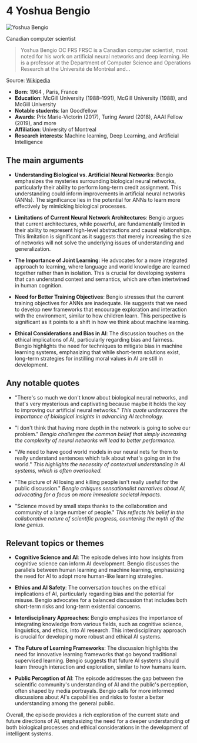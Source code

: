 # 4 Yoshua Bengio


![Yoshua Bengio](https://encrypted-tbn0.gstatic.com/licensed-image?q=tbn:ANd9GcSLqInTOwRYvfsZB-PaCk-5lyrDB5iF-Cvl5wTkexbUZiY8NV4DAHUGgS3lHFKdgraOSt-6&s=19)

Canadian computer scientist

> Yoshua Bengio OC FRS FRSC is a Canadian computer scientist, most noted for his work on artificial neural networks and deep learning. He is a professor at the Department of Computer Science and Operations Research at the Université de Montréal and...

Source: [Wikipedia](https://en.wikipedia.org/wiki/Yoshua_Bengio)

- **Born**: 1964 , Paris, France
- **Education**: McGill University (1988–1991), McGill University (1988), and McGill University
- **Notable students**: Ian Goodfellow
- **Awards**: Prix Marie-Victorin (2017), Turing Award (2018), AAAI Fellow (2019), and more
- **Affiliation**: University of Montreal
- **Research interests**: Machine learning, Deep Learning, and Artificial Intelligence


## The main arguments

- **Understanding Biological vs. Artificial Neural Networks**: Bengio emphasizes the mysteries surrounding biological neural networks, particularly their ability to perform long-term credit assignment. This understanding could inform improvements in artificial neural networks (ANNs). The significance lies in the potential for ANNs to learn more effectively by mimicking biological processes.

- **Limitations of Current Neural Network Architectures**: Bengio argues that current architectures, while powerful, are fundamentally limited in their ability to represent high-level abstractions and causal relationships. This limitation is significant as it suggests that merely increasing the size of networks will not solve the underlying issues of understanding and generalization.

- **The Importance of Joint Learning**: He advocates for a more integrated approach to learning, where language and world knowledge are learned together rather than in isolation. This is crucial for developing systems that can understand context and semantics, which are often intertwined in human cognition.

- **Need for Better Training Objectives**: Bengio stresses that the current training objectives for ANNs are inadequate. He suggests that we need to develop new frameworks that encourage exploration and interaction with the environment, similar to how children learn. This perspective is significant as it points to a shift in how we think about machine learning.

- **Ethical Considerations and Bias in AI**: The discussion touches on the ethical implications of AI, particularly regarding bias and fairness. Bengio highlights the need for techniques to mitigate bias in machine learning systems, emphasizing that while short-term solutions exist, long-term strategies for instilling moral values in AI are still in development.

## Any notable quotes

- "There's so much we don't know about biological neural networks, and that's very mysterious and captivating because maybe it holds the key to improving our artificial neural networks."
  *This quote underscores the importance of biological insights in advancing AI technology.*

- "I don't think that having more depth in the network is going to solve our problem."
  *Bengio challenges the common belief that simply increasing the complexity of neural networks will lead to better performance.*

- "We need to have good world models in our neural nets for them to really understand sentences which talk about what's going on in the world."
  *This highlights the necessity of contextual understanding in AI systems, which is often overlooked.*

- "The picture of AI losing and killing people isn't really useful for the public discussion."
  *Bengio critiques sensationalist narratives about AI, advocating for a focus on more immediate societal impacts.*

- "Science moved by small steps thanks to the collaboration and community of a large number of people."
  *This reflects his belief in the collaborative nature of scientific progress, countering the myth of the lone genius.*

## Relevant topics or themes

- **Cognitive Science and AI**: The episode delves into how insights from cognitive science can inform AI development. Bengio discusses the parallels between human learning and machine learning, emphasizing the need for AI to adopt more human-like learning strategies.

- **Ethics and AI Safety**: The conversation touches on the ethical implications of AI, particularly regarding bias and the potential for misuse. Bengio advocates for a balanced discussion that includes both short-term risks and long-term existential concerns.

- **Interdisciplinary Approaches**: Bengio emphasizes the importance of integrating knowledge from various fields, such as cognitive science, linguistics, and ethics, into AI research. This interdisciplinary approach is crucial for developing more robust and ethical AI systems.

- **The Future of Learning Frameworks**: The discussion highlights the need for innovative learning frameworks that go beyond traditional supervised learning. Bengio suggests that future AI systems should learn through interaction and exploration, similar to how humans learn.

- **Public Perception of AI**: The episode addresses the gap between the scientific community's understanding of AI and the public's perception, often shaped by media portrayals. Bengio calls for more informed discussions about AI's capabilities and risks to foster a better understanding among the general public.

Overall, the episode provides a rich exploration of the current state and future directions of AI, emphasizing the need for a deeper understanding of both biological processes and ethical considerations in the development of intelligent systems.